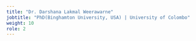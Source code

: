 ```yaml
---
title: "Dr. Darshana Lakmal Weerawarne"
jobtitle: "PhD(Binghamton University, USA) | University of Colombo"
weight: 10
role: 2
---
```


